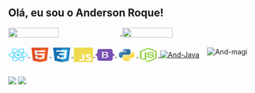 ## Olá, eu sou o Anderson Roque!

<div>
  <a href="https://github.com/androque">
  <img  align="center" height="55%" width="45%" src="https://github-readme-stats.vercel.app/api?username=androque&show_icons=true&theme=algolia&include_all_commits=true&count_private=true"/>
  <img  align="center" height="50%" width="45%" src="https://github-readme-stats.vercel.app/api/top-langs/?username=androque&layout=compact&langs_count=7&theme=algolia"/>
</div>
    
  <div style="display: inline_block"><br>
  <img align="center" alt="And-React" height="30" width="40" src="https://raw.githubusercontent.com/devicons/devicon/master/icons/react/react-original.svg">
  <img align="center" alt="And-HTML" height="30" width="40" src="https://raw.githubusercontent.com/devicons/devicon/master/icons/html5/html5-original.svg">
  <img align="center" alt="And-CSS" height="30" width="40" src="https://raw.githubusercontent.com/devicons/devicon/master/icons/css3/css3-original.svg">
  <img align="center" alt="And-Js" height="30" width="40" src="https://raw.githubusercontent.com/devicons/devicon/master/icons/javascript/javascript-plain.svg">
  <img align="center" alt="And-Js" height="30" width="40" src="https://raw.githubusercontent.com/devicons/devicon/master/icons/bootstrap/bootstrap-plain.svg">  
  <img align="center" alt="And-Python" height="30" width="40" src="https://raw.githubusercontent.com/devicons/devicon/master/icons/python/python-original.svg">
  <img align="center" alt="And-Js" height="30" width="40" src="https://raw.githubusercontent.com/devicons/devicon/master/icons/nodejs/nodejs-original.svg">
  <img align="center" alt="And-Java" height="50" width="60" src="https://cdn.jsdelivr.net/gh/devicons/devicon/icons/java/java-plain-wordmark.svg">
  <img align="right"  alt="And-magi" height="20%" width="20%" src="https://c.tenor.com/5SEVHTTzA-sAAAAC/magi-aladdin.gif">
</div>
  
  ##
  
  <div>
<a href="https://www.instagram.com/aroquee/" target="_blank"><img src="https://img.shields.io/badge/-Instagram-%23E4405F?style=for-the-badge&logo=instagram&logoColor=white" target="_blank"></a>
<a href="https://www.linkedin.com/in/andersonroque/" target="_blank"><img src="https://img.shields.io/badge/-LinkedIn-%230077B5?style=for-the-badge&logo=linkedin&logoColor=white" target="_blank"></a>
    
    
</div>

 
